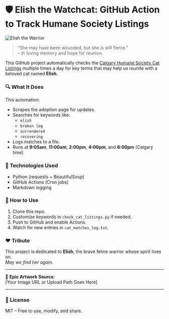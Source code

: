 # 🛡️ Elish the Watchcat: GitHub Action to Track Humane Society Listings

![Elish the Warrior](./A_digital_painting_in_a_semi-realistic_style_with_.png)

> “She may have been wounded, but she is still fierce.”  
> – In loving memory and hope for reunion.

This GitHub project automatically checks the [Calgary Humane Society Cat Listings](https://www.calgaryhumane.ca/adopt/cats/) multiple times a day for key terms that may help us reunite with a beloved cat named **Elish**.

### 🔍 What It Does
This automation:
- Scrapes the adoption page for updates.
- Searches for keywords like:
  - `elish`
  - `broken leg`
  - `surrendered`
  - `recovering`
- Logs matches to a file.
- Runs at **9:05am**, **11:00am**, **2:00pm**, **4:00pm**, and **6:00pm** (Calgary time).

### 🧰 Technologies Used
- Python (requests + BeautifulSoup)
- GitHub Actions (Cron jobs)
- Markdown logging

### 🚀 How to Use
1. Clone this repo.
2. Customize keywords in `check_cat_listings.py` if needed.
3. Push to GitHub and enable Actions.
4. Watch for new entries in `cat_matches_log.txt`.

### ❤️ Tribute
This project is dedicated to **Elish**, the brave feline warrior whose spirit lives on.  
*May we find her again.*

---

🔗 **Epic Artwork Source**:  
[Your Image URL or Upload Path Goes Here]

---

### 📜 License
MIT – Free to use, modify, and share.

